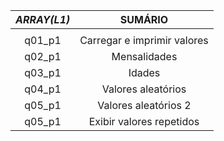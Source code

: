 
|*ARRAY(L1)*|          **SUMÁRIO**        |
|   :---:   |             :---:           |
|           |                             |
|q01_p1     | Carregar e imprimir valores |
|q02_p1     | Mensalidades                |
|q03_p1     | Idades                      |
|q04_p1     | Valores aleatórios          |
|q05_p1     | Valores aleatórios 2        |
|q05_p1     | Exibir valores repetidos    |
